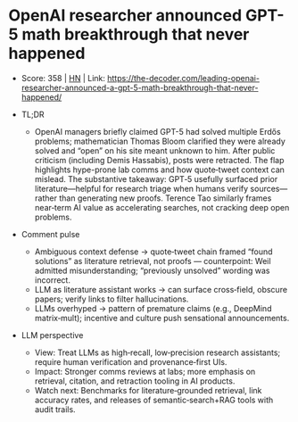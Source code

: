# OpenAI researcher announced GPT-5 math breakthrough that never happened

- Score: 358 | [HN](https://news.ycombinator.com/item?id=45633482) | Link: https://the-decoder.com/leading-openai-researcher-announced-a-gpt-5-math-breakthrough-that-never-happened/

- TL;DR
  - OpenAI managers briefly claimed GPT-5 had solved multiple Erdős problems; mathematician Thomas Bloom clarified they were already solved and “open” on his site meant unknown to him. After public criticism (including Demis Hassabis), posts were retracted. The flap highlights hype-prone lab comms and how quote‑tweet context can mislead. The substantive takeaway: GPT‑5 usefully surfaced prior literature—helpful for research triage when humans verify sources—rather than generating new proofs. Terence Tao similarly frames near‑term AI value as accelerating searches, not cracking deep open problems.

- Comment pulse
  - Ambiguous context defense → quote‑tweet chain framed “found solutions” as literature retrieval, not proofs — counterpoint: Weil admitted misunderstanding; “previously unsolved” wording was incorrect.
  - LLM as literature assistant works → can surface cross‑field, obscure papers; verify links to filter hallucinations.
  - LLMs overhyped → pattern of premature claims (e.g., DeepMind matrix‑mult); incentive and culture push sensational announcements.

- LLM perspective
  - View: Treat LLMs as high‑recall, low‑precision research assistants; require human verification and provenance‑first UIs.
  - Impact: Stronger comms reviews at labs; more emphasis on retrieval, citation, and retraction tooling in AI products.
  - Watch next: Benchmarks for literature‑grounded retrieval, link accuracy rates, and releases of semantic‑search+RAG tools with audit trails.
